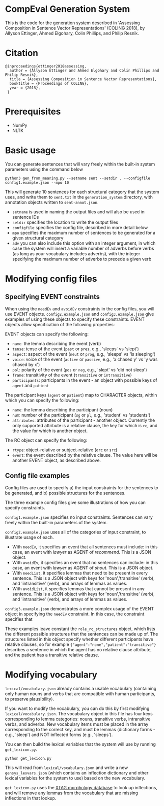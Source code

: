 # CompEval Generation System

This is the code for the generation system described in 'Assessing Composition in Sentence Vector Representations' (COLING 2018), by Allyson Ettinger, Ahmed Elgohary, Colin Phillips, and Philip Resnik.

# Citation

```
@inproceedings{ettinger2018assessing,
  author = {Allyson Ettinger and Ahmed Elgohary and Colin Phillips and Philip Resnik},
  title = {Assessing Composition in Sentence Vector Representations},
  booktitle = {Proceedings of COLING},
  year = {2018},
 }
```

# Prerequisites
* NumPy
* NLTK

# Basic usage

You can generate sentences that will vary freely within the built-in system parameters using the command below

```
python3 gen_from_meaning.py --setname sent --setdir . --configfile config1.example.json --mpo 10
```

This will generate 10 sentences for each structural category that the system uses, and write them to `sent.txt` in the `generation_system` directory, with annotation objects written to `sent-annot.json`.

* `setname` is used in naming the output files and will also be used in sentence IDs
* `setdir` specifies the location to write the output files
* `configfile` specifies the config file, described in more detail below
* `mpo` specifies the maximum number of sentences to be generated for a given structural category
* `adv` you can also include this option with an integer argument, in which case the system will insert a variable number of adverbs before verbs (as long as your vocabulary includes adverbs), with the integer specifying the maximum number of adverbs to precede a given verb

# Modifying config files

## Specifying EVENT constraints

When using the `needEv` and `avoidEv` constraints in the config files, you will use EVENT objects. `config2.example.json` and `config3.example.json` give examples of using these objects to specify these constraints. EVENT objects allow specification of the following properties:

EVENT objects can specify the following:
* `name`: the lemma describing the event (verb)
* `tense`: tense of the event (`past` or `pres`, e.g., 'sleeps' vs 'slept')
* `aspect`: aspect of the event (`neut` or `prog`, e.g., 'sleeps' vs 'is sleeping')
* `voice`: voice of the event (`active` or `passive`, e.g., 'x chased y' vs 'y was chased by x')
* `pol`: polarity of the event (`pos` or `neg`, e.g., 'slept' vs 'did not sleep')
* `frame`: transitivity of the event (`transitive` or `intransitive`)
* `participants`: participants in the event - an object with possible keys of `agent` and `patient`

The participant keys (`agent` or `patient`) map to CHARACTER objects, within which you can specify the following:
* `name`: the lemma describing the participant (noun)
* `num`: number of the participant (`sg` or `pl`, e.g., 'student' vs 'students')
* `attributes`: attributes of the participant - another object. Currently the only supported attribute is a relative clause, the key for which is `rc`, and the value for which is another object.

The RC object can specify the following:
* `rtype`: object-relative or subject-relative (`orc` or `src`)
* `event`: the event described by the relative clause. The value here will be another EVENT object, as described above.

## Config file examples

Config files are used to specify a) the input constraints for the sentences to be generated, and b) possible structures for the sentences.

The three example config files give some illustrations of how you can specify constraints.

`config1.example.json` specifies no input constraints. Sentences can vary freely within the built-in parameters of the system.

`config2.example.json` uses all of the categories of input constraint, to illustrate usage of each.
* With `needEv`, it specifies an event that all sentences must include: in this case, an event with *lawyer* as AGENT of *recommend*. This is a JSON object.
* With `avoidEv`, it specifies an event that no sentences can include: in this case, an event with *lawyer* as AGENT of *shout*. This is a JSON object.
* With `needList`, it specifies lemmas that need to be present in every sentence. This is a JSON object with keys for 'noun','transitive' (verb), and 'intransitive' (verb), and arrays of lemmas as values.
* With `avoidList`, it specifies lemmas that cannot be present in any sentence. This is a JSON object with keys for 'noun','transitive' (verb), and 'intransitive' (verb), and arrays of lemmas as values.

`config3.example.json` demonstrates a more complex usage of the EVENT object in specifying the `needEv` constraint. In this case, the constraint specifies that

These examples leave constant the `role_rc_structures` object, which lists the different possible structures that the sentences can be made up of. The structures listed in this object specify whether different participants have relative clauses, so for example `{"agent":"none","patient":"transitive"}` describes a sentence in which the agent has no relative clause attribute, and the patient has a transitive relative clause.

# Modifying vocabulary

`lexical/vocabulary.json` already contains a usable vocabulary (containing only human nouns and verbs that are compatible with human participants, to preserve plausibility).

If you want to modify the vocabulary, you can do this by first modifying `lexical/vocabulary.json`. The vocabulary object in this file has four keys corresponding to lemma categories: nouns, transitive verbs, intransitive verbs, and adverbs. New vocabulary items must be placed in the array corresponding to the correct key, and must be lemmas (dictionary forms - e.g., 'sleep') and NOT inflected forms (e.g., 'sleeps').

You can then build the lexical variables that the system will use by running `get_lexicon.py`.

```
python get_lexicon.py
```

This will read from `lexical/vocabulary.json` and write a new `gensys_lexvars.json` (which contains an inflection dictionary and other lexical variables for the system to use) based on the new vocabulary.

`get_lexicon.py` uses the [XTAG morphology database](https://www.cis.upenn.edu/~xtag/swrelease.html) to look up inflections, and will remove any lemmas from the vocabulary that are missing inflections in that lookup.
